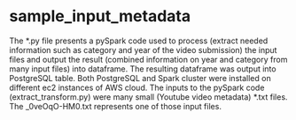 # sample_input_metadata
The *.py file presents a pySpark code used to process (extract needed information such as category and year of the video submission) the input files and output the result (combined information on year and category from many input files) into dataframe. 
The resulting dataframe was output into PostgreSQL table. Both PostgreSQL and Spark cluster were installed on different ec2 instances of AWS cloud.
The inputs to the pySpark code (extract_transform.py) were many small (Youtube video metadata)  *.txt files.
The _0veOqO-HM0.txt represents one of those input files.
